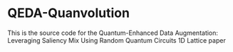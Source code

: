 # QEDA-Quanvolution
This is the source code for the Quantum-Enhanced Data Augmentation: Leveraging Saliency Mix Using Random Quantum Circuits 1D Lattice paper

